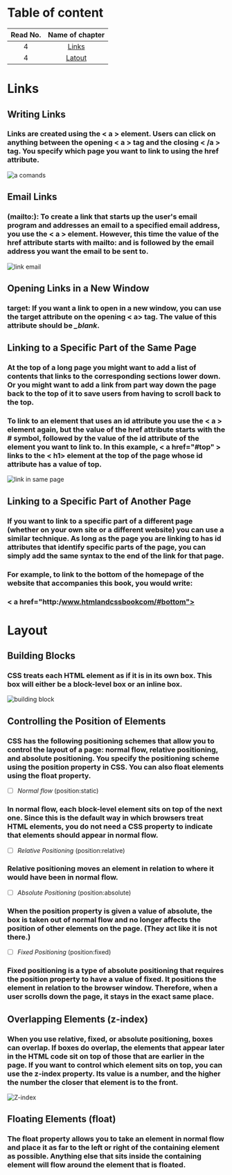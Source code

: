 # Table of content
 |Read No. | Name of chapter|
 |:---------: |:--------------:|
 |4|[Links](https://eng-ahmad-almohammad.github.io/links/)|
 |4|[Latout](https://eng-ahmad-almohammad.github.io/Layout/)|
 





 # Links
## Writing Links
### Links are created using the < a > element. Users can click on anything between the opening < a > tag and the closing < /a > tag. You specify which page you want to link to using the href attribute.
![a comands](https://user-images.githubusercontent.com/70091044/92458940-bb878800-f1ce-11ea-9cb7-bb17ab1e55b4.PNG)
## Email Links
### (mailto:): To create a link that starts up the user's email program and addresses an email to a specified email address, you use the < a > element. However, this time the value of the href attribute starts with mailto: and is followed by the email address you want the email to be sent to.
![link email](https://user-images.githubusercontent.com/70091044/92459815-d1e21380-f1cf-11ea-8308-8773c917ac83.PNG)
## Opening Links in a New Window
### target: If you want a link to open in a new window, you can use the target attribute on the opening < a> tag. The value of this attribute should be *_blank*.
## Linking to a Specific Part of the Same Page
### At the top of a long page you might want to add a list of contents that links to the corresponding sections lower down. Or you might want to add a link from part way down the page back to the top of it to save users from having to scroll back to the top.
### To link to an element that uses an id attribute you use the < a > element again, but the value of the href attribute starts with the # symbol, followed by the value of the id attribute of the element you want to link to. In this example, < a href="#top" > links to the < h1> element at the top of the page whose id attribute has a value of top.
![link in same page](https://user-images.githubusercontent.com/70091044/92461272-c1329d00-f1d1-11ea-9585-90c77edae3e5.PNG)
## Linking to a Specific Part of Another Page
### If you want to link to a specific part of a different page (whether on your own site or a different website) you can use a similar technique. As long as the page you are linking to has id attributes that identify specific parts of the page, you can simply add the same syntax to the end of the link for that page.
### For example, to link to the bottom of the homepage of the website that accompanies this book, you would write:
### < a href="http:/www.htmlandcssbookcom/#bottom">


# Layout
## Building Blocks
### CSS treats each HTML element as if it is in its own box. This box will either be a block-level box or an inline box.
![building block](https://user-images.githubusercontent.com/70091044/92462751-8b8eb380-f1d3-11ea-9fb6-9d0664d95635.PNG)
## Controlling the Position of Elements
### CSS has the following positioning schemes that allow you to control the layout of a page: normal flow, relative positioning, and absolute positioning. You specify the positioning scheme using the position property in CSS. You can also float elements using the float property.
- [ ] *Normal flow* (position:static)
### In normal flow, each block-level element sits on top of the next one. Since this is the default way in which browsers treat HTML elements, you do not need a CSS property to indicate that elements should appear in normal flow.
- [ ] *Relative Positioning* (position:relative)
### Relative positioning moves an element in relation to where it would have been in normal flow.
- [ ] *Absolute Positioning* (position:absolute)
### When the position property is given a value of absolute, the box is taken out of normal flow and no longer affects the position of other elements on the page. (They act like it is not there.) 
- [ ] *Fixed Positioning* (position:fixed)
### Fixed positioning is a type of absolute positioning that requires the position property to have a value of fixed. It positions the element in relation to the browser window. Therefore, when a user scrolls down the page, it stays in the exact same place. 
## Overlapping Elements (z-index)
### When you use relative, fixed, or absolute positioning, boxes can overlap. If boxes do overlap, the elements that appear later in the HTML code sit on top of those that are earlier in the page. If you want to control which element sits on top, you can use the z-index property. Its value is a number, and the higher the number the closer that element is to the front.
![Z-index](https://user-images.githubusercontent.com/70091044/92497820-7ed58400-f202-11ea-8f41-9a18fd10011b.PNG)
## Floating Elements (float)
### The float property allows you to take an element in normal flow and place it as far to the left or right of the containing element as possible. Anything else that sits inside the containing element will flow around the element that is floated.

